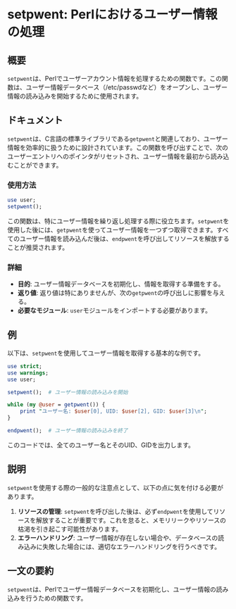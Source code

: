 <!--
Meta Description: # setpwent: Perlにおけるユーザー情報の処理 ## 概要 `setpwent`は、Perlでユーザーアカウント情報を処理するための関数です。この関数は、ユーザー情報データベース（/etc/passwdなど）をオープンし、ユーザー情報の読み込みを開始するために使用されます。 ## ドキュ...
Meta Keywords: setpwent, user, getpwent, use, endpwent
-->

# setpwent: Perlにおけるユーザー情報の処理

## 概要
`setpwent`は、Perlでユーザーアカウント情報を処理するための関数です。この関数は、ユーザー情報データベース（/etc/passwdなど）をオープンし、ユーザー情報の読み込みを開始するために使用されます。

## ドキュメント
`setpwent`は、C言語の標準ライブラリである`getpwent`と関連しており、ユーザー情報を効率的に扱うために設計されています。この関数を呼び出すことで、次のユーザーエントリへのポインタがリセットされ、ユーザー情報を最初から読み込むことができます。

### 使用方法
```perl
use user;
setpwent();
```

この関数は、特にユーザー情報を繰り返し処理する際に役立ちます。`setpwent`を使用した後には、`getpwent`を使ってユーザー情報を一つずつ取得できます。すべてのユーザー情報を読み込んだ後は、`endpwent`を呼び出してリソースを解放することが推奨されます。

### 詳細
- **目的**: ユーザー情報データベースを初期化し、情報を取得する準備をする。
- **返り値**: 返り値は特にありませんが、次の`getpwent`の呼び出しに影響を与える。
- **必要なモジュール**: `user`モジュールをインポートする必要があります。

## 例
以下は、`setpwent`を使用してユーザー情報を取得する基本的な例です。

```perl
use strict;
use warnings;
use user;

setpwent();  # ユーザー情報の読み込みを開始

while (my @user = getpwent()) {
    print "ユーザー名: $user[0], UID: $user[2], GID: $user[3]\n";
}

endpwent();  # ユーザー情報の読み込みを終了
```

このコードでは、全てのユーザー名とそのUID、GIDを出力します。

## 説明
`setpwent`を使用する際の一般的な注意点として、以下の点に気を付ける必要があります。

1. **リソースの管理**: `setpwent`を呼び出した後は、必ず`endpwent`を使用してリソースを解放することが重要です。これを怠ると、メモリリークやリソースの枯渇を引き起こす可能性があります。
2. **エラーハンドリング**: ユーザー情報が存在しない場合や、データベースの読み込みに失敗した場合には、適切なエラーハンドリングを行うべきです。

## 一文の要約
`setpwent`は、Perlでユーザー情報データベースを初期化し、ユーザー情報の読み込みを行うための関数です。